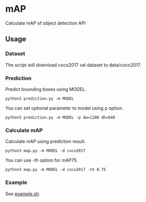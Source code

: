 # mAP

Calculate mAP of object detection API

## Usage

### Dataset

The script will download coco2017 val dataset to data/coco2017.

### Prediction 

Predict bounding boxes using MODEL.

```
python3 prediction.py -m MODEL
```

You can set optional parameter to model using p option.

```
python3 prediction.py -m MODEL -p dw=1280 dh=640
```

### Calculate mAP

Calculate mAP using prediction result.

```
python3 map.py -m MODEL -d coco2017
```

You can use -th option for mAP75.

```
python3 map.py -m MODEL -d coco2017 -th 0.75
```

### Example

See [example.sh](./example.sh).